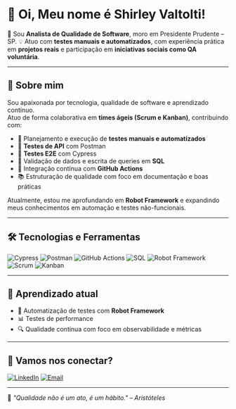 # 👋 Oi, Meu nome é Shirley Valtolti!

🎯 Sou **Analista de Qualidade de Software**, moro em Presidente Prudente – SP.
💡 Atuo com **testes manuais e automatizados**, com experiência prática em **projetos reais** e participação em **iniciativas sociais como QA voluntária**.

---

## 🚀 Sobre mim

Sou apaixonada por tecnologia, qualidade de software e aprendizado contínuo.  
Atuo de forma colaborativa em **times ágeis (Scrum e Kanban)**, contribuindo com:

- 📌 Planejamento e execução de **testes manuais e automatizados**
- 🔗 **Testes de API** com Postman
- 🔄 **Testes E2E** com Cypress
- 🧩 Validação de dados e escrita de queries em **SQL**
- 🔄 Integração contínua com **GitHub Actions**
- 📚 Estruturação de qualidade com foco em documentação e boas práticas

Atualmente, estou me aprofundando em **Robot Framework** e expandindo meus conhecimentos em automação e testes não-funcionais.

---

## 🛠️ Tecnologias e Ferramentas

![Cypress](https://img.shields.io/badge/-Cypress-17202C?style=flat&logo=cypress&logoColor=white)
![Postman](https://img.shields.io/badge/-Postman-FF6C37?style=flat&logo=postman&logoColor=white)
![GitHub Actions](https://img.shields.io/badge/-GitHub%20Actions-2088FF?style=flat&logo=githubactions&logoColor=white)
![SQL](https://img.shields.io/badge/-SQL-4479A1?style=flat&logo=mysql&logoColor=white)
![Robot Framework](https://img.shields.io/badge/-Robot%20Framework-000000?style=flat&logo=python&logoColor=white)
![Scrum](https://img.shields.io/badge/-Scrum-6DB33F?style=flat)
![Kanban](https://img.shields.io/badge/-Kanban-F4D03F?style=flat)

---

## 🌱 Aprendizado atual

- 🤖 Automatização de testes com **Robot Framework**
- 📊 Testes de performance
- 🔍 Qualidade contínua com foco em observabilidade e métricas

---

## 🤝 Vamos nos conectar?

[![LinkedIn](https://img.shields.io/badge/-LinkedIn-0077B5?style=flat&logo=linkedin&logoColor=white)](https://www.linkedin.com/in/shirleyvaltolti/)
[![Email](https://img.shields.io/badge/-Email-D14836?style=flat&logo=gmail&logoColor=white)](shirleyvaltolti@gmail.com)

---

📌 *"Qualidade não é um ato, é um hábito." – Aristóteles*

